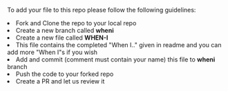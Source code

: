 To add your file to this repo please follow the following guidelines:
<li> Fork and Clone the repo to your local repo
<li> Create a new branch called <b>wheni</b>
<li> Create a new file called <b>WHEN-I</b>
<li> This file contains the completed "When I.." given in readme and you can add more "When I"s if you wish
<li> Add and commit (comment must contain your name) this file to <b>wheni</b> branch 
<li> Push the code to your forked repo
<li> Create a PR and let us review it
